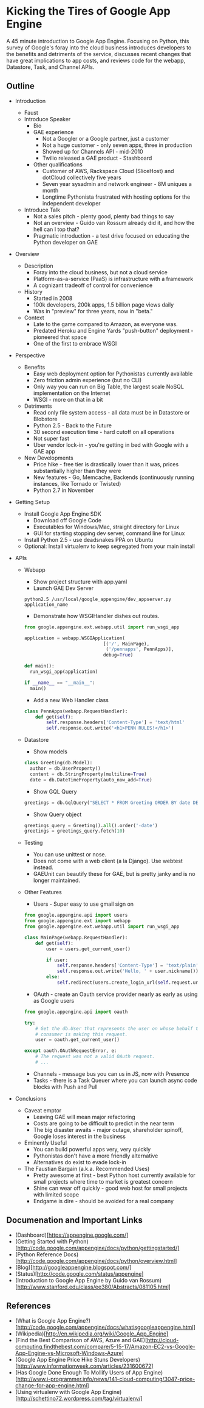 Kicking the Tires of Google App Engine
============================

A 45 minute introduction to Google App Engine.  Focusing on Python, this survey of Google's foray into the
cloud business introduces developers to the benefits and detriments of the service, discusses recent changes
that have great implications to app costs, and reviews code for the webapp, Datastore, Task, and Channel APIs.  


Outline
---------------------------

- Introduction
    - Faust
    - Introduce Speaker
        - Bio
        - GAE experience
            - Not a Googler or a Google partner, just a customer
            - Not a huge customer - only seven apps, three in production
            - Showed up for Channels API - mid-2010
            - Twilio released a GAE product - Stashboard
        - Other qualifications
            - Customer of AWS, Rackspace Cloud (SliceHost) and dotCloud collectively five years
            - Seven year sysadmin and network engineer - 8M uniques a month
            - Longtime Pythonista frustrated with hosting options for the independent developer
    - Introduce Talk
        - Not a sales pitch - plenty good, plenty bad things to say
        - Not an overview - Guido van Rossum already did it, and how the hell can I top that?
        - Pragmatic introduction - a test drive focused on educating the Python developer on GAE
- Overview
	- Description
	    - Foray into the cloud business, but not a cloud service
	    - Platform-as-a-service (PaaS) is infrastructure with a framework
	    - A cognizant tradeoff of control for convenience
	- History
	    - Started in 2008
	    - 100k developers, 200k apps, 1.5 billion page views daily
	    - Was in "preview" for three years, now in "beta."
	- Context
	    - Late to the game compared to Amazon, as everyone was.
	    - Predated Heroku and Engine Yards "push-button" deployment - pioneered that space
	    - One of the first to embrace WSGI
- Perspective
    - Benefits
        - Easy web deployment option for Pythonistas currently available
        - Zero friction admin experience (but no CLI)
        - Only way you can run on Big Table, the largest scale NoSQL implementation on the Internet
        - WSGI - more on that in a bit
    - Detriments
        - Read only file system access - all data must be in Datastore or Blobstore
        - Python 2.5 - Back to the Future
        - 30 second execution time - hard cutoff on all operations
        - Not super fast
        - Uber vendor lock-in - you're getting in bed with Google with a GAE app
    - New Developments
        - Price hike - free tier is drastically lower than it was, prices substantially higher than they were
        - New features - Go, Memcache, Backends (continuously running instances, like Tornado or Twisted)
        - Python 2.7 in November
- Getting Setup
    - Install Google App Engine SDK
        - Download off Google Code
        - Executables for Windows/Mac, straight directory for Linux
        - GUI for starting stopping dev server, command line for Linux
    - Install Python 2.5 - use deadsnakes PPA on Ubuntu
    - Optional: Install virtualenv to keep segregated from your main install
        
- APIs
    - Webapp
        - Show project structure with app.yaml
        - Launch GAE Dev Server
        
        ```
        python2.5 /usr/local/google_appengine/dev_appserver.py application_name
        ```
        
     	- Demonstrate how WSGIHandler dishes out routes.
     	
     	```python
     	from google.appengine.ext.webapp.util import run_wsgi_app
     	
     	application = webapp.WSGIApplication(
                                     [('/', MainPage),
                                      ('/pennapps', PennApps)],
                                     debug=True)

		def main():
		  run_wsgi_app(application)
		
		if __name__ == "__main__":
		  main()
     	```
     	
     	- Add a new Web Handler class
     	```python
     	class PennApps(webapp.RequestHandler):
        	def get(self):
                self.response.headers['Content-Type'] = 'text/html'
                self.response.out.write('<h1>PENN RULES!</h1>')
     	```

    - Datastore
    	- Show models
    	
    	```python
    	class Greeting(db.Model):
		  author = db.UserProperty()
		  content = db.StringProperty(multiline=True)
		  date = db.DateTimeProperty(auto_now_add=True)
    	```
    	- Show GQL Query
    	
    	```python
    	greetings = db.GqlQuery("SELECT * FROM Greeting ORDER BY date DESC LIMIT 10")
    	```
    	
    	- Show Query object    
    	
    	```python
    	greetings_query = Greeting().all().order('-date')
    	greetings = greetings_query.fetch(10)
    	```
             
    - Testing
        - You can use unittest or nose.
        - Does not come with a web client (a la Django).  Use webtest instead.
        - GAEUnit can beautify these for GAE, but is pretty janky and is no longer maintained.
        
    - Other Features
    	- Users - Super easy to use gmail sign on
    	```python
    	from google.appengine.api import users
		from google.appengine.ext import webapp
		from google.appengine.ext.webapp.util import run_wsgi_app

		class MainPage(webapp.RequestHandler):
		    def get(self):
		        user = users.get_current_user()
		
		        if user:
		            self.response.headers['Content-Type'] = 'text/plain'
		            self.response.out.write('Hello, ' + user.nickname())
		        else:
		            self.redirect(users.create_login_url(self.request.uri))
		```
    	- OAuth - create an Oauth service provider nearly as early as using as Google users
    	```python
    	from google.appengine.api import oauth

        try:
            # Get the db.User that represents the user on whose behalf the
            # consumer is making this request.
            user = oauth.get_current_user()

        except oauth.OAuthRequestError, e:
            # The request was not a valid OAuth request.
            # ...
    	```
    	- Channels - message bus you can us in JS, now with Presence
    	- Tasks - there is a Task Queuer where you can launch async code blocks with Push and Pull


    	
- Conclusions
    - Caveat emptor
        - Leaving GAE will mean major refactoring
        - Costs are going to be difficult to predict in the near term
        - The big disaster awaits - major outage, shareholder spinoff, Google loses interest in the business
    - Eminently Useful
        - You can build powerful apps very, very quickly
        - Pythonistas don't have a more friendly alternative
        - Alternatives do exist to evade lock-in
    - The Faustian Bargain (a.k.a. Recommended Uses)
        - Pretty awesome at first - best Python host currently available for small projects where time to market is greatest concern
        - Shine can wear off quickly - good web host for small projects with limited scope
        - Endgame is dire - should be avoided for a real company


Documenation and Important Links
-----------------------------

* (Dashboard)[https://appengine.google.com/]
* (Getting Started with Python)[http://code.google.com/appengine/docs/python/gettingstarted/]
* (Python Reference Docs)[http://code.google.com/appengine/docs/python/overview.html]
* (Blog)[http://googleappengine.blogspot.com/]
* (Status)[http://code.google.com/status/appengine]
* (Introduction to Google App Engine by Guido van Rossum)[http://www.stanford.edu/class/ee380/Abstracts/081105.html] 


References
----------------------------

* (What is Google App Engine?)[http://code.google.com/appengine/docs/whatisgoogleappengine.html]
* (Wikipedia)[http://en.wikipedia.org/wiki/Google_App_Engine]
* (Find the Best Comparison of AWS, Azure and GAE)[http://cloud-computing.findthebest.com/compare/5-15-17/Amazon-EC2-vs-Google-App-Engine-vs-Microsoft-Windows-Azure]
* (Google App Engine Price Hike Stuns Developers)[http://www.informationweek.com/articles/231600672]
* (Has Google Done Enough To Mollify Users of App Engine)[http://www.i-programmer.info/news/141-cloud-computing/3047-price-change-for-app-engine.html]
* (Using virtualenv with Google App Engine)[http://schettino72.wordpress.com/tag/virtualenv/]